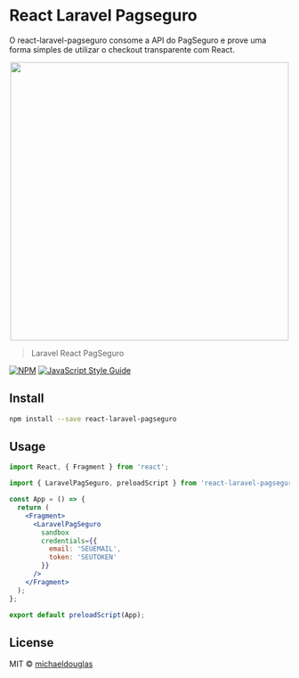 # React Laravel Pagseguro

O react-laravel-pagseguro consome a API do PagSeguro e prove uma forma
simples de utilizar o checkout transparente com React.

<p align="center"><img src="https://atitude-files.s3-sa-east-1.amazonaws.com/LogoReactLaravelPagSeguro.png" width="500"></p>

> Laravel React PagSeguro

[![NPM](https://img.shields.io/npm/v/react-laravel-pagseguro.svg)](https://www.npmjs.com/package/react-laravel-pagseguro) [![JavaScript Style Guide](https://img.shields.io/badge/code_style-standard-brightgreen.svg)](https://standardjs.com)

## Install

```bash
npm install --save react-laravel-pagseguro
```

## Usage

```jsx
import React, { Fragment } from 'react';

import { LaravelPagSeguro, preloadScript } from 'react-laravel-pagseguro';

const App = () => {
  return (
    <Fragment>
      <LaravelPagSeguro
        sandbox
        credentials={{
          email: 'SEUEMAIL',
          token: 'SEUTOKEN'
        }}
      />
    </Fragment>
  );
};

export default preloadScript(App);
```

## License

MIT © [michaeldouglas](https://github.com/michaeldouglas)
